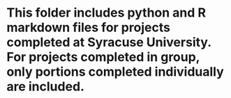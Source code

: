 # This folder includes python and R markdown files for projects completed at Syracuse University. For projects completed in group, only portions completed individually are included.
